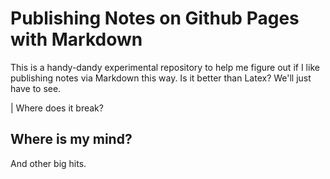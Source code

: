 # Publishing Notes on Github Pages with Markdown

This is a handy-dandy experimental repository to help 
me figure out if I like publishing notes via Markdown this 
way. Is it better than Latex? We'll just have to see. 

| Where does it break? 

## Where is my mind? 

And other big hits. 